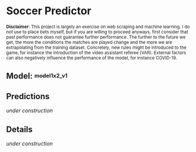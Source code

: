 # Soccer Predictor
<sub>__Disclaimer__: This project is largely an exercise on web scraping and machine learning.
I do not use to place bets myself, but if you are willing to proceed anyways, first consider that past performance
does not guarantee further performance. The further to the future we get, the more the conditions the matches are
played change and the more we are extrapolating from the training dataset. Concretely, new rules might be
introduced to the game, for instance the introduction of the video assistant referee (VAR). External factors can also
negatively influence the performance of the model, for instance COVID-19.</sub>

## Model: <sup><sub>model1x2_v1</sub></sup>

## Predictions
_under construction_

## Details
_under construction_

